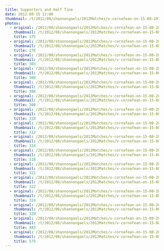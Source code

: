 ```yaml
---
title: Supporters and Half Tine
date: 2012-08-15 12:00
thumbnail: /t/2012/08/shannongaels/2012Matches/v-cornafean-on-15-08-2012/supporters-and-half-tine/175.jpg
photos:
  - original: /2012/08/shannongaels/2012Matches/v-cornafean-on-15-08-2012/supporters-and-half-tine/175.jpg
    thumbnail: /t/2012/08/shannongaels/2012Matches/v-cornafean-on-15-08-2012/supporters-and-half-tine/175.jpg
    title: 175
  - original: /2012/08/shannongaels/2012Matches/v-cornafean-on-15-08-2012/supporters-and-half-tine/176.jpg
    thumbnail: /t/2012/08/shannongaels/2012Matches/v-cornafean-on-15-08-2012/supporters-and-half-tine/176.jpg
    title: 176
  - original: /2012/08/shannongaels/2012Matches/v-cornafean-on-15-08-2012/supporters-and-half-tine/303.jpg
    thumbnail: /t/2012/08/shannongaels/2012Matches/v-cornafean-on-15-08-2012/supporters-and-half-tine/303.jpg
    title: 303
  - original: /2012/08/shannongaels/2012Matches/v-cornafean-on-15-08-2012/supporters-and-half-tine/304.jpg
    thumbnail: /t/2012/08/shannongaels/2012Matches/v-cornafean-on-15-08-2012/supporters-and-half-tine/304.jpg
    title: 304
  - original: /2012/08/shannongaels/2012Matches/v-cornafean-on-15-08-2012/supporters-and-half-tine/306.jpg
    thumbnail: /t/2012/08/shannongaels/2012Matches/v-cornafean-on-15-08-2012/supporters-and-half-tine/306.jpg
    title: 306
  - original: /2012/08/shannongaels/2012Matches/v-cornafean-on-15-08-2012/supporters-and-half-tine/308.jpg
    thumbnail: /t/2012/08/shannongaels/2012Matches/v-cornafean-on-15-08-2012/supporters-and-half-tine/308.jpg
    title: 308
  - original: /2012/08/shannongaels/2012Matches/v-cornafean-on-15-08-2012/supporters-and-half-tine/310.jpg
    thumbnail: /t/2012/08/shannongaels/2012Matches/v-cornafean-on-15-08-2012/supporters-and-half-tine/310.jpg
    title: 310
  - original: /2012/08/shannongaels/2012Matches/v-cornafean-on-15-08-2012/supporters-and-half-tine/312.jpg
    thumbnail: /t/2012/08/shannongaels/2012Matches/v-cornafean-on-15-08-2012/supporters-and-half-tine/312.jpg
    title: 312
  - original: /2012/08/shannongaels/2012Matches/v-cornafean-on-15-08-2012/supporters-and-half-tine/314.jpg
    thumbnail: /t/2012/08/shannongaels/2012Matches/v-cornafean-on-15-08-2012/supporters-and-half-tine/314.jpg
    title: 314
  - original: /2012/08/shannongaels/2012Matches/v-cornafean-on-15-08-2012/supporters-and-half-tine/318.jpg
    thumbnail: /t/2012/08/shannongaels/2012Matches/v-cornafean-on-15-08-2012/supporters-and-half-tine/318.jpg
    title: 318
  - original: /2012/08/shannongaels/2012Matches/v-cornafean-on-15-08-2012/supporters-and-half-tine/321.jpg
    thumbnail: /t/2012/08/shannongaels/2012Matches/v-cornafean-on-15-08-2012/supporters-and-half-tine/321.jpg
    title: 321
  - original: /2012/08/shannongaels/2012Matches/v-cornafean-on-15-08-2012/supporters-and-half-tine/322.jpg
    thumbnail: /t/2012/08/shannongaels/2012Matches/v-cornafean-on-15-08-2012/supporters-and-half-tine/322.jpg
    title: 322
  - original: /2012/08/shannongaels/2012Matches/v-cornafean-on-15-08-2012/supporters-and-half-tine/324.jpg
    thumbnail: /t/2012/08/shannongaels/2012Matches/v-cornafean-on-15-08-2012/supporters-and-half-tine/324.jpg
    title: 324
  - original: /2012/08/shannongaels/2012Matches/v-cornafean-on-15-08-2012/supporters-and-half-tine/329.jpg
    thumbnail: /t/2012/08/shannongaels/2012Matches/v-cornafean-on-15-08-2012/supporters-and-half-tine/329.jpg
    title: 329
  - original: /2012/08/shannongaels/2012Matches/v-cornafean-on-15-08-2012/supporters-and-half-tine/483.jpg
    thumbnail: /t/2012/08/shannongaels/2012Matches/v-cornafean-on-15-08-2012/supporters-and-half-tine/483.jpg
    title: 483
  - original: /2012/08/shannongaels/2012Matches/v-cornafean-on-15-08-2012/supporters-and-half-tine/575.jpg
    thumbnail: /t/2012/08/shannongaels/2012Matches/v-cornafean-on-15-08-2012/supporters-and-half-tine/575.jpg
    title: 575
---
```

